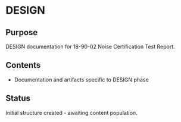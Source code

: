 # DESIGN

## Purpose
DESIGN documentation for 18-90-02 Noise Certification Test Report.

## Contents
- Documentation and artifacts specific to DESIGN phase

## Status
Initial structure created - awaiting content population.
